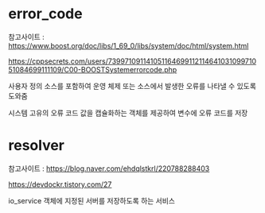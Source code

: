 # error_code

참고사이트 : https://www.boost.org/doc/libs/1_69_0/libs/system/doc/html/system.html

https://cppsecrets.com/users/73997109114105116469911211464103109971051084699111109/C00-BOOSTSystemerrorcode.php



사용자 정의 소스를 포함하여 운영 체제 또는 소스에서 발생한 오류를 나타낼 수 있도록 도와줌

시스템 고유의 오류 코드 값을 캡슐화하는 객체를 제공하여 변수에 오류 코드를 저장



# resolver

참고사이트 : https://blog.naver.com/ehdqlstkrl/220788288403

https://devdockr.tistory.com/27

io_service 객체에 지정된 서버를 저장하도록 하는 서비스